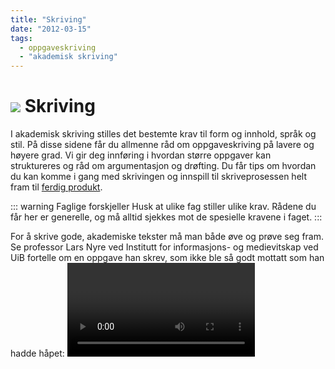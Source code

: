 ```yaml
---
title: "Skriving"
date: "2012-03-15"
tags: 
  - oppgaveskriving 
  - "akademisk skriving"
---
```



# ![](/images/illustrasjoner_skriving_500x450.png) Skriving

I akademisk skriving stilles det bestemte krav til form og innhold, språk og stil. På disse sidene får du allmenne råd om oppgaveskriving på lavere og høyere grad. Vi gir deg innføring i hvordan større oppgaver kan struktureres og råd om argumentasjon og drøfting. Du får tips om hvordan du kan komme i gang med skrivingen og innspill til skriveprosessen helt fram til [ferdig produkt](/skriving/formelle-krav-til-oppsett.html).  

::: warning Faglige forskjeller 
Husk at ulike fag stiller ulike krav. Rådene du får her er generelle, og må alltid sjekkes mot de spesielle kravene i faget.
::: 

For å skrive gode, akademiske tekster må man både øve og prøve seg fram. Se professor Lars Nyre ved Institutt for informasjons- og medievitskap ved UiB fortelle om en oppgave han skrev, som ikke ble så godt mottatt som han hadde håpet:
<Video id="GD1scK6R01A" />

